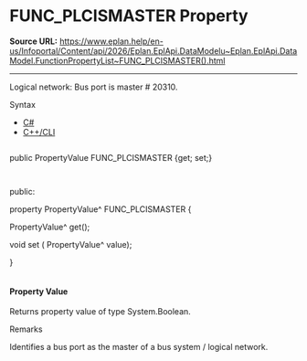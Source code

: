 # FUNC_PLCISMASTER Property

**Source URL:** https://www.eplan.help/en-us/Infoportal/Content/api/2026/Eplan.EplApi.DataModelu~Eplan.EplApi.DataModel.FunctionPropertyList~FUNC_PLCISMASTER().html

---

Logical network: Bus port is master # 20310.

Syntax

- [C#](#i-syntax-CS)
- [C++/CLI](#i-syntax-CPP2005)

```
```
public PropertyValue FUNC_PLCISMASTER {get; set;}
```
```

```
```
public:

property PropertyValue^ FUNC_PLCISMASTER {

   PropertyValue^ get();

   void set (    PropertyValue^ value);

}
```
```

#### Property Value

Returns property value of type System.Boolean.

Remarks

Identifies a bus port as the master of a bus system / logical network.
